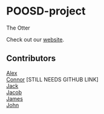 # POOSD-project
The Otter

Check out our [website](http://the-otter.com/).

## Contributors
[Alex](https://github.com/AlexChark)
<br> [Connor]()  [STILL NEEDS GITHUB LINK]
<br> [Jack](https://github.com/Autoonus)
<br> [Jacob](https://github.com/JRiesterer)
<br> [James](https://github.com/JimtheBurger)
<br> [John](https://github.com/johnathanluong)
